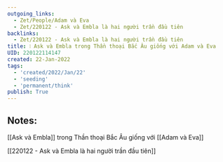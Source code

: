 ```yaml
---
outgoing_links:
  - Zet/People/Adam và Eva
  - Zet/220122 - Ask và Embla là hai người trần đầu tiên
backlinks:
  - Zet/220122 - Ask và Embla là hai người trần đầu tiên
title: ❕ Ask và Embla trong Thần thoại Bắc Âu giống với Adam và Eva
UID: 220122114147
created: 22-Jan-2022
tags:
  - 'created/2022/Jan/22'
  - 'seeding'
  - 'permanent/think'
publish: True
---
```

## Notes:
[[Ask và Embla]] trong Thần thoại Bắc Âu giống với [[Adam và Eva]]

[[220122 - Ask và Embla là hai người trần đầu tiên]]



